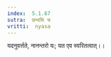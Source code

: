 ```yaml
---
index:  5.1.67
sutra:  छन्दसि च
vritti:  nyasa
---
```


यदनुवर्त्तते, नानन्तरो यः; यत एव स्वरितत्वात्।।

